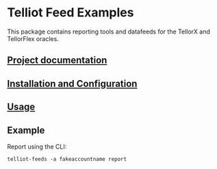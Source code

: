 # Telliot Feed Examples

This package contains reporting tools and datafeeds for the TellorX and TellorFlex oracles.

## [Project documentation](https://tellor-io.github.io/telliot-feeds/)

## [Installation and Configuration](https://tellor-io.github.io/telliot-feeds/getting-started/)

## [Usage](https://tellor-io.github.io/telliot-feeds/usage/)

## Example

Report using the CLI:
```
telliot-feeds -a fakeaccountname report
```
